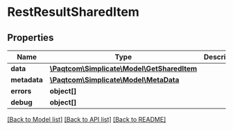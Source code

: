 # RestResultSharedItem

## Properties

 Name         | Type                                                        | Description | Notes      
--------------|-------------------------------------------------------------|-------------|------------
 **data**     | [**\Paqtcom\Simplicate\Model\GetSharedItem**](GetSharedItem.md) |             | [optional] 
 **metadata** | [**\Paqtcom\Simplicate\Model\MetaData**](MetaData.md)           |             | [optional] 
 **errors**   | **object[]**                                                |             | [optional] 
 **debug**    | **object[]**                                                |             | [optional] 

[[Back to Model list]](../README.md#documentation-for-models) [[Back to API list]](../README.md#documentation-for-api-endpoints) [[Back to README]](../README.md)


